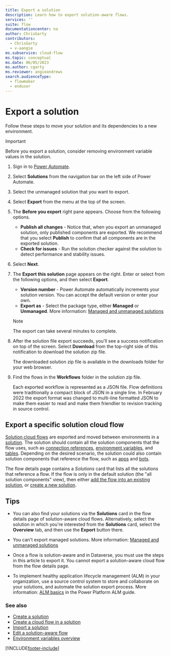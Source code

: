 ```yaml
---
title: Export a solution
description: Learn how to export solution-aware flows.
services: ''
suite: flow
documentationcenter: na
author: ChrisGarty
contributors:
  - ChrisGarty
  - v-aangie
ms.subservice: cloud-flow
ms.topic: conceptual
ms.date: 06/05/2023
ms.author: cgarty
ms.reviewer: angieandrews
search.audienceType: 
  - flowmaker
  - enduser
---
```


# Export a solution

Follow these steps to move your solution and its dependencies to a new environment.

>[!IMPORTANT]
>Before you export a solution, consider removing environment variable values in the solution.

1. Sign in to [Power Automate](https://make.powerautomate.com).

1. Select **Solutions** from the navigation bar on the left side of Power Automate.

1. Select the unmanaged solution that you want to export.

1. Select **Export** from the menu at the top of the screen.

1. The **Before you export** right pane appears. Choose from the following options.
    - **Publish all changes** - Notice that, when you export an unmanaged solution, only published components are exported. We recommend that you select **Publish** to confirm that all components are in the exported solution.
    - **Check for issues** - Run the solution checker against the solution to detect performance and stability issues.

1. Select **Next**.

1. The **Export this solution** page appears on the right. Enter or select from the following options, and then select **Export**.  
    - **Version number** - Power Automate automatically increments your solution version. You can accept the default version or enter your own.
    - **Export as** - Select the package type, either **Managed** or **Unmanaged**. More information: [Managed and unmanaged solutions](/power-platform/alm/solution-concepts-alm#managed-and-unmanaged-solutions)

    > [!NOTE]
    > The export can take several minutes to complete.

1. After the solution file export succeeds, you'll see a success notification on top of the screen. Select **Download** from the top-right side of this notification to download the solution zip file.

    The downloaded solution zip file is available in the downloads folder for your web browser.

1. Find the flows in the **Workflows** folder in the solution zip file.

    Each exported workflow is represented as a JSON file. Flow definitions were traditionally a compact block of JSON in a single line. In February 2022 the export format was changed to multi-line formatted JSON to make them easier to read and make them friendlier to revision tracking in source control.

## Export a specific solution cloud flow

[Solution cloud flows](/power-automate/overview-solution-flows) are exported and moved between environments in a [solution](/power-apps/maker/data-platform/solutions-overview). The solution should contain all the solution components that the flow uses, such as [connection references](/power-apps/maker/data-platform/create-connection-reference), [environment variables](/en-us/power-apps/maker/data-platform/environmentvariables), and [tables](/power-apps/maker/data-platform/entity-overview). Depending on the desired scenario, the solution could also contain solution components that reference the flow, such as [apps](/power-apps/maker/canvas-apps/add-app-solution) and [bots](/microsoft-copilot-studio/advanced-flow). 

The flow details page contains a *Solutions* card that lists all the solutions that reference a flow. If the flow is only in the default solution (the "all solution components" view), then either [add the flow into an existing solution](/power-automate/create-flow-solution#add-an-existing-cloud-flow-into-a-solution), or [create a new solution](/power-automate/overview-solution-flows#create-a-solution).

## Tips

- You can also find your solutions via the **Solutions** card in the flow details page of solution-aware cloud flows. Alternatively, select the solution in which you're interested from the **Solutions** card, select the **Overview** tab, and then use the **Export** button there.

- You can't export managed solutions. More information: [Managed and unmanaged solutions](/power-platform/alm/solution-concepts-alm#managed-and-unmanaged-solutions)

- Once a flow is solution-aware and in Dataverse, you must use the steps in this article to export it. You cannot export a solution-aware cloud flow from the flow details page.

- To implement healthy application lifecycle management (ALM) in your organization, use a source control system to store and collaborate on your solutions, and automate the solution export process. More information: [ALM basics](/power-platform/alm/basics-alm) in the Power Platform ALM guide.

### See also

- [Create a solution](./overview-solution-flows.md)
- [Create a cloud flow in a solution](./create-flow-solution.md)
- [Import a solution](./import-flow-solution.md)
- [Edit a solution-aware flow](./edit-solution-aware-flow.md)
- [Environment variables overview](/powerapps/maker/data-platform/environmentvariables)

[!INCLUDE[footer-include](includes/footer-banner.md)]
